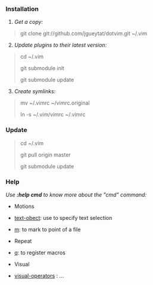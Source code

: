 ### Installation

1. *Get a copy:*

> git clone git://github.com/jgueytat/dotvim.git ~/.vim

2. *Update plugins to their latest version:*

> cd ~/.vim
>
> git submodule init
>
> git submodule update

3. *Create symlinks:*

> mv ~/.vimrc ~/vimrc.original
>
> ln -s ~/.vim/vimrc ~/.vimrc

### Update

> cd ~/.vim
>
> git pull origin master
>
> git submodule update

### Help

*Use **:help cmd** to know more about the "cmd" command:*

- Motions

- [text-obect](http://vimdoc.sourceforge.net/htmldoc/motion.html#text-objects): use to specify text selection
- [m](http://vimdoc.sourceforge.net/htmldoc/motion.html#mark): to mark to point of a file

- Repeat

- [q](http://vimdoc.sourceforge.net/htmldoc/repeat.html#complex-repeat): to register macros

- Visual

- [visual-operators](http://vimdoc.sourceforge.net/htmldoc/visual.html#visual-operators) : ...

